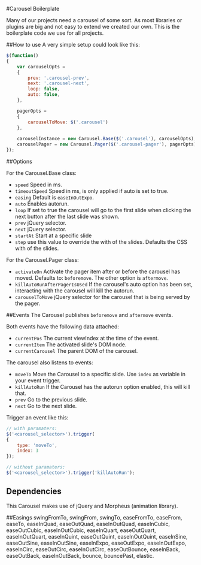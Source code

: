 #Carousel Boilerplate

Many of our projects need a carousel of some sort.
As most libraries or plugins are big and not easy to extend we created our own.
This is the boilerplate code we use for all projects.

##How to use
A very simple setup could look like this:

```javascript
$(function()
{
    var carouselOpts = 
    {
        prev: '.carousel-prev',
        next: '.carousel-next', 
        loop: false, 
        auto: false,
    },

    pagerOpts = 
    {
        carouselToMove: $('.carousel')
    },
    
    carouselInstance = new Carousel.Base($('.carousel'), carouselOpts),
    carouselPager = new Carousel.Pager($('.carousel-pager'), pagerOpts);
});
```

##Options

For the Carousel.Base class:
* `speed` Speed in ms.
* `timeoutSpeed` Speed in ms, is only applied if auto is set to true.
* `easing` Default is `easeInOutExpo`.
* `auto` Enables autorun.
* `loop` If set to true the carousel will go to the first slide when clicking the next button after the last slide was shown.
* `prev` jQuery selector.
* `next` jQuery selector.
* `startAt` Start at a specific slide
* `step` use this value to override the with of the slides. Defaults the CSS with of the slides.

For the Carousel.Pager class:
* `activateOn` Activate the pager item after or before the carousel has moved. Defaults to: `beforemove`. The other option is `aftermove`.
* `killAutoRunAfterPagerIsUsed` If the carousel's auto option has been set, interacting with the carousel will kill the autorun.
* `carouselToMove` jQuery selector for the carousel that is being served by the pager.

##Events
The Carousel publishes `beforemove` and `aftermove` events. 

Both events have the following data attached: 

* `currentPos` The current viewIndex at the time of the event.
* `currentItem` The activated slide's DOM node.
* `currentCarousel` The parent DOM of the carousel.

The carousel also listens to events: 
* `moveTo` Move the Carousel to a specific slide. Use `index` as variable in your event trigger.
* `killAutoRun` If the Carousel has the autorun option enabled, this will kill that.
* `prev` Go to the previous slide.
* `next` Go to the next slide.

Trigger an event like this:

```javascript
// with paramaters:
$('<carousel_selector>').trigger(
{
	type: 'moveTo',
	index: 3
});

// without paramaters:
$('<carousel_selector>').trigger('killAutoRun');
```

## Dependencies
This Carousel makes use of jQuery and Morpheus (animation library).

##Easings
swingFromTo,
swingFrom,
swingTo,
easeFromTo,
easeFrom,
easeTo,
easeInQuad,
easeOutQuad,
easeInOutQuad,
easeInCubic,
easeOutCubic,
easeInOutCubic,
easeInQuart,
easeOutQuart,
easeInOutQuart,
easeInQuint,
easeOutQuint,
easeInOutQuint,
easeInSine,
easeOutSine,
easeInOutSine,
easeInExpo,
easeOutExpo,
easeInOutExpo,
easeInCirc,
easeOutCirc,
easeInOutCirc,
easeOutBounce,
easeInBack,
easeOutBack,
easeInOutBack,
bounce,
bouncePast,
elastic.